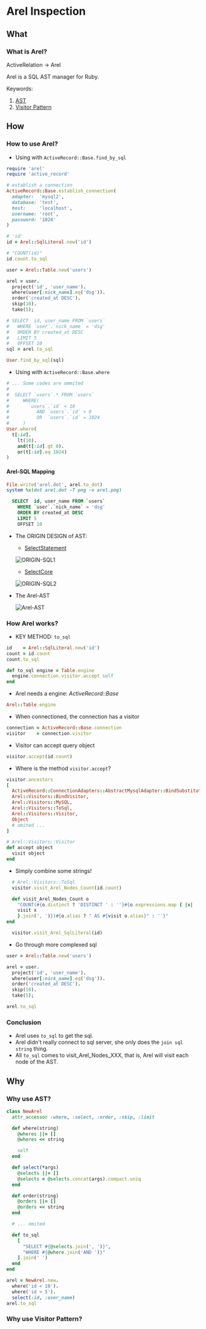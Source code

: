 # Arel Inspection
## What
### What is Arel?
ActiveRelation -> Arel

Arel is a SQL AST manager for Ruby.

Keywords:

1. [AST](http://en.wikipedia.org/wiki/Abstract_syntax_tree)
2. [Visitor Pattern](http://en.wikipedia.org/wiki/Visitor_pattern)

## How
### How to use Arel?

- Using with `ActiveRecord::Base.find_by_sql`

```ruby
require 'arel'
require 'active_record'

# establish a connection
ActiveRecord::Base.establish_connection(
  adapter:  'mysql2',
  database: 'test',
  host:     'localhost',
  username: 'root',
  password: '1024'
)

# 'id'
id = Arel::SqlLiteral.new('id')

# "COUNT(id)"
id.count.to_sql

user = Arel::Table.new('users')

arel = user.
  project('id', 'user_name').
  where(user[:nick_name].eq('dsg')).
  order('created_at DESC').
  skip(10).
  take(5);

# SELECT  id, user_name FROM `users`
#   WHERE `user`.`nick_name` = 'dsg'
#   ORDER BY created_at DESC
#   LIMIT 5
#   OFFSET 10
sql = arel.to_sql

User.find_by_sql(sql)
```

- Using with `ActiveRecord::Base.where`

```ruby
# ... Some codes are ommited
#
#  SELECT `users`.* FROM `users`
#     WHERE(
#       `users`.`id` < 10
#          AND `users`.`id` > 0
#          OR  `users`.`id` = 1024
#     )
User.where(
  t[:id].
    lt(10).
    and(t[:id].gt 0).
    or(t[:id].eq 1024)
)
```

#### Arel-SQL Mapping
```ruby
File.write('arel.dot', arel.to_dot)
system %x(dot arel.dot -T png -o arel.png)
```
```SQL
  SELECT  id, user_name FROM `users`
    WHERE `user`.`nick_name` = 'dsg'
    ORDER BY created_at DESC
    LIMIT 5
    OFFSET 10
```

- The ORIGIN DESIGN of AST:

  * [SelectStatement](https://www.sqlite.org/syntax/select-stmt.html)

  ![ORIGIN-SQL1](https://www.sqlite.org/images/syntax/simple-select-stmt.gif)

  * [SelectCore](https://www.sqlite.org/syntax/select-core.html)

  ![ORIGIN-SQL2](https://www.sqlite.org/images/syntax/select-core.gif)

- The Arel-AST

  ![Arel-AST](https://github.com/dengqinghua/records/blob/master/arel_inspecting/arel.png)

### How Arel works?
- KEY METHOD: `to_sql`

```ruby
id    = Arel::SqlLiteral.new('id')
count = id.count
count.to_sql
```

```ruby
def to_sql engine = Table.engine
  engine.connection.visitor.accept self
end
```

- Arel needs a engine: *ActiveRecord::Base*

```ruby
Arel::Table.engine
```

- When connectioned, the connection has a visitor

```ruby
connection = ActiveRecord::Base.connection
visitor    = connection.visitor
```

- Visitor can accept query object

```ruby
visitor.accept(id.count)
```

- Where is the method `visitor.accept`?

```ruby
visitor.ancestors
[
  ActiveRecord::ConnectionAdapters::AbstractMysqlAdapter::BindSubstitution,
  Arel::Visitors::BindVisitor,
  Arel::Visitors::MySQL,
  Arel::Visitors::ToSql,
  Arel::Visitors::Visitor,
  Object
  # omited ...
]

# Arel::Visitors::Visitor
def accept object
  visit object
end
```

- Simply combine some strings!

```ruby
  # Arel::Visitors::ToSql
  visitor.visit_Arel_Nodes_Count(id.count)

  def visit_Arel_Nodes_Count o
    "COUNT(#{o.distinct ? 'DISTINCT ' : ''}#{o.expressions.map { |x|
    visit x
    }.join(', ')})#{o.alias ? " AS #{visit o.alias}" : ''}"
end

  visitor.visit_Arel_SqlLiteral(id)
```

- Go through more complexed sql
```ruby
user = Arel::Table.new('users')

arel = user.
  project('id', 'user_name').
  where(user[:nick_name].eq('dsg')).
  order('created_at DESC').
  skip(10).
  take(5);

arel.to_sql
```

### Conclusion
- Arel uses `to_sql` to get the sql.
- Arel didn't really connect to sql server, she only does the `join sql string` thing.
- All `to_sql` comes to visit\_Arel\_Nodes\_XXX, that is, Arel will visit each node of the AST.

## Why
### Why use AST?
```ruby
class NewArel
  attr_accessor :where, :select, :order, :skip, :limit

  def where(string)
    @wheres ||= []
    @wheres << string

    self
  end

  def select(*args)
    @selects ||= []
    @selects = @selects.concat(args).compact.uniq
  end

  def order(string)
    @orders ||= []
    @orders << string
  end

  # ... omited

  def to_sql
    [
      "SELECT #{@selects.join(', ')}",
      "WHERE #{@where.join('AND ')}"
    ].join(' ')
  end
end

arel = NewArel.new.
  where('id < 10').
  where('id > 5').
  select(:id, :user_name)
arel.to_sql
```
### Why use Visitor Pattern?
